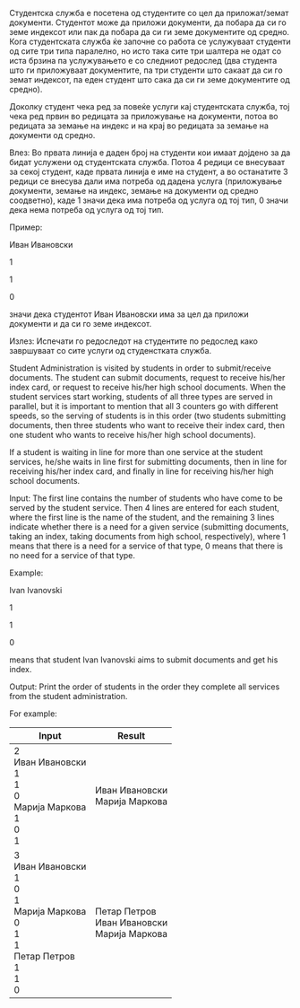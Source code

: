 Студентска служба е посетена од студентите со цел да приложат/земат документи. Студентот може да приложи документи, да побара да си го земе индексот или пак да побара да си ги земе документите од средно. Кога студентската служба ќе започне со работа се услужуваат студенти од сите три типа паралелно, но исто така сите три шалтера не одат со иста брзина па услужувањето е со следниот редослед (два студента што ги приложуваат документите, па три студенти што сакаат да си го земат индексот, па еден студент што сака да си ги земе документите од средно).

Доколку студент чека ред за повеќе услуги кај студентската служба, тој чека ред првин во редицата за приложување на документи, потоа во редицата за земање на индекс и на крај во редицата за земање на документи од средно.


Влез: Во првата линија е даден број на студенти кои имаат дојдено за да бидат услужени од студентската служба. Потоа 4 редици се внесуваат за секој студент, каде првата линија е име на студент, а во останатите 3 редици се внесува дали има потреба од дадена услуга (приложување документи, земање на индекс, земање на документи од средно соодветно), каде 1 значи дека има потреба од услуга од тој тип, 0 значи дека нема потреба од услуга од тој тип.

Пример:

Иван Ивановски

1

1

0

значи дека студентот Иван Ивановски има за цел да приложи документи и да си го земе индексот.

Излез: Испечати го редоследот на студентите по редослед како завршуваат со сите услуги од студенстката служба.

Student Administration is visited by students in order to submit/receive documents. The student can submit documents, request to receive his/her index card, or request to receive his/her high school documents. When the student services start working, students of all three types are served in parallel, but it is important to mention that all 3 counters go with different speeds, so the serving of students is in this order (two students submitting documents, then three students who want to receive their index card, then one student who wants to receive his/her high school documents).

If a student is waiting in line for more than one service at the student services, he/she waits in line first for submitting documents, then in line for receiving his/her index card, and finally in line for receiving his/her high school documents.

Input: The first line contains the number of students who have come to be served by the student service. Then 4 lines are entered for each student, where the first line is the name of the student, and the remaining 3 lines indicate whether there is a need for a given service (submitting documents, taking an index, taking documents from high school, respectively), where 1 means that there is a need for a service of that type, 0 means that there is no need for a service of that type.

Example:

Ivan Ivanovski

1

1

0

means that student Ivan Ivanovski aims to submit documents and get his index.

Output: Print the order of students in the order they complete all services from the student administration.

For example:

| Input                                                                                                                      | 	Result                                              |
|----------------------------------------------------------------------------------------------------------------------------|------------------------------------------------------|
| 2 <br> Иван Ивановски <br> 1 <br> 1 <br> 0 <br> Марија Маркова <br> 1 <br> 0 <br> 1                                        | Иван Ивановски <br> Марија Маркова                   |
| 3 <br> Иван Ивановски <br> 1 <br> 0 <br> 1 <br> Марија Маркова <br> 0 <br> 1 <br> 1 <br> Петар Петров <br> 1 <br> 1 <br> 0 | Петар Петров <br> Иван Ивановски <br> Марија Маркова |
